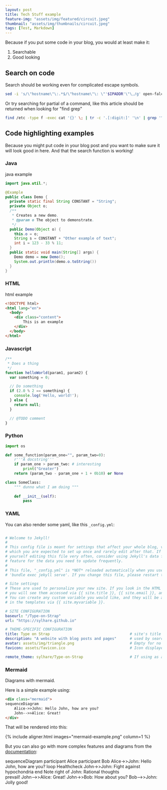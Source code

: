 ```yaml
---
layout: post
title: Tech Stuff example
feature-img: "assets/img/featured/circuit.jpeg"
thumbnail: "assets/img/thumbnails/circuit.jpeg"
tags: [Test, Markdown]
---
```



Because if you put some code in your blog, you would at least make it:

1. Searchable
2. Good looking

## Search on code

Search should be working even for complicated escape symbols.

```bash
sed -i 's/\"hostname\"\:.*$/\"hostname\"\: \"'$IPADDR'\"\,/g' open-falcon/agent/config/cfg.json
```

Or try searching for partial of a command, like this article should be returned when looking for "find grep"

```bash
find /etc -type f -exec cat '{}' \; | tr -c '.[:digit:]' '\n' | grep '^[^.][^.]*\.[^.][^.]*\.[^.][^.]*\.[^.][^.]*$'
```

## Code highlighting examples

Because you might put code in your blog post and you want to make sure 
it will look good in here.
And that the search function is working!

### Java

java example

```java
import java.util.*;

@Example
public class Demo {
  private static final String CONSTANT = "String";
  private Object o;
  /**
   * Creates a new demo.
   * @param o The object to demonstrate.
   */
  public Demo(Object o) {
    this.o = o;
    String s = CONSTANT + "Other example of text";
    int i = 123 - 33 % 11;
  }
  public static void main(String[] args) {
    Demo demo = new Demo();
    System.out.println(demo.o.toString())
  }
}
```

### HTML

html example

```html
<!DOCTYPE html>
<html lang="en">
  <body>
    <div class="content">
        This is an example
    </div>
  </body>
</html>
```

### Javascript

```js
/**
 * Does a thing
 */
function helloWorld(param1, param2) {
  var something = 0;

  // Do something
  if (2.0 % 2 == something) {
    console.log('Hello, world!');
  } else {
    return null;
  }

  // @TODO comment
}
```

### Python

```python
import os

def some_function(param_one="", param_two=0):
    r'''A docstring'''
    if param_one > param_two: # interesting
        print("Greater")
    return (param_two - param_one + 1 + 0b10) or None

class SomeClass:
    """ dunno what I am doing """
    
    def __init__(self):
        pass
```

### YAML

You can also render some yaml, like this `_config.yml`:

```yml

# Welcome to Jekyll!
#
# This config file is meant for settings that affect your whole blog, values
# which you are expected to set up once and rarely edit after that. If you find
# yourself editing this file very often, consider using Jekyll's data files
# feature for the data you need to update frequently.
#
# This file, "_config.yml" is *NOT* reloaded automatically when you use
# 'bundle exec jekyll serve'. If you change this file, please restart the server process.

# Site settings
# These are used to personalize your new site. If you look in the HTML files,
# you will see them accessed via {{ site.title }}, {{ site.email }}, and so on.
# You can create any custom variable you would like, and they will be accessible
# in the templates via {{ site.myvariable }}.

# SITE CONFIGURATION
baseurl: "/Type-on-Strap"
url: "https://sylhare.github.io"

# THEME-SPECIFIC CONFIGURATION
title: Type on Strap                                    # site's title
description: "A website with blog posts and pages"      # used by search engines
avatar: assets/img/triangle.png                         # Empty for no avatar in navbar
favicon: assets/favicon.ico                             # Icon displayed in the tab

remote_theme: sylhare/Type-on-Strap                     # If using as a remote_theme in github
```

### Mermaid

Diagrams with mermaid.

Here is a simple example using:

```html
<div class="mermaid">
sequenceDiagram
    Alice->>John: Hello John, how are you?
    John-->>Alice: Great!
</div>
```

That will be rendered into this:

{% include aligner.html images="mermaid-example.png" column=1 %}

But you can also go with more complex features and diagrams from the [documentation](https://mermaid-js.github.io/mermaid/):

<div class="mermaid">
sequenceDiagram
    participant Alice
    participant Bob
    Alice->>John: Hello John, how are you?
    loop Healthcheck
        John->>John: Fight against hypochondria
    end
    Note right of John: Rational thoughts <br/>prevail!
    John-->>Alice: Great!
    John->>Bob: How about you?
    Bob-->>John: Jolly good!
</div>
